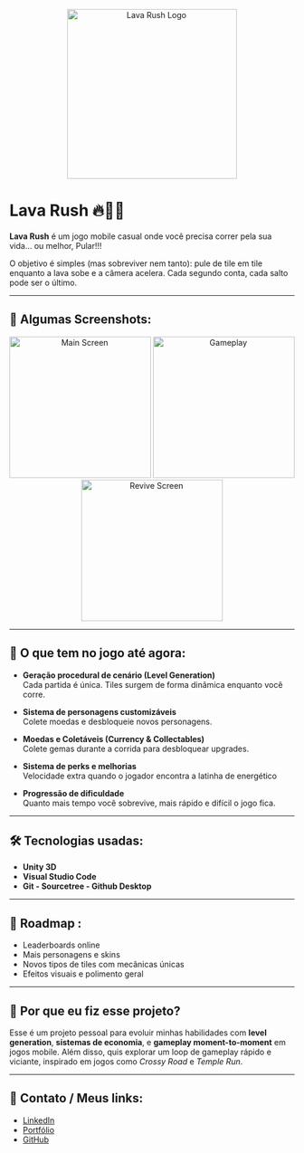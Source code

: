 <p align="center">
  <img src="https://github.com/user-attachments/assets/d37f8fba-b1b8-46a8-99f4-a59443d664c4" alt="Lava Rush Logo" width="300"/>
</p>

# Lava Rush 🔥🏃‍♂️

**Lava Rush** é um jogo mobile casual onde você precisa correr pela sua vida… ou melhor, Pular!!!

O objetivo é simples (mas sobreviver nem tanto): pule de tile em tile enquanto a lava sobe e a câmera acelera. Cada segundo conta, cada salto pode ser o último.

---

## 📸 Algumas Screenshots:

<p align="center">
  <img src="https://github.com/user-attachments/assets/c5c847d3-8ba4-4e7c-80ef-26f6bba464fd" alt="Main Screen" width="250"/>
  <img src="https://github.com/user-attachments/assets/74a7761a-ffd4-46c3-8b80-b4b136058f3a" alt="Gameplay" width="250"/>
  <img src="https://github.com/user-attachments/assets/fa297cb8-c888-4704-a691-4632227b69f5" alt="Revive Screen" width="250"/>
</p>

---

## 🚀 O que tem no jogo até agora:

- **Geração procedural de cenário (Level Generation)**  
  Cada partida é única. Tiles surgem de forma dinâmica enquanto você corre.

- **Sistema de personagens customizáveis**  
  Colete moedas e desbloqueie novos personagens.

- **Moedas e Coletáveis (Currency & Collectables)**  
  Colete gemas durante a corrida para desbloquear upgrades.

- **Sistema de perks e melhorias**  
  Velocidade extra quando o jogador encontra a latinha de energético

- **Progressão de dificuldade**  
  Quanto mais tempo você sobrevive, mais rápido e difícil o jogo fica.

---

## 🛠️ Tecnologias usadas:

- **Unity 3D**  
- **Visual Studio Code**
- **Git - Sourcetree - Github Desktop**  

---

## 🎯 Roadmap :

- Leaderboards online
- Mais personagens e skins
- Novos tipos de tiles com mecânicas únicas
- Efeitos visuais e polimento geral

---

## 💬 Por que eu fiz esse projeto?

Esse é um projeto pessoal para evoluir minhas habilidades com **level generation**, **sistemas de economia**, e **gameplay moment-to-moment** em jogos mobile. Além disso, quis explorar um loop de gameplay rápido e viciante, inspirado em jogos como *Crossy Road* e *Temple Run*.

---

## 📲 Contato / Meus links:

- [LinkedIn](https://www.linkedin.com/in/lucas-fernandes-016505230/)
- [Portfólio](https://notluxca.github.io/)
- [GitHub](https://github.com/notluxca)
